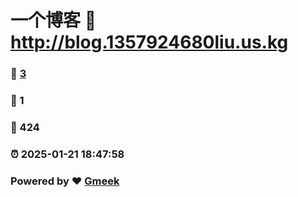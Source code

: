 # 一个博客 :link: http://blog.1357924680liu.us.kg 
### :page_facing_up: [3](http://blog.1357924680liu.us.kg/tag.html) 
### :speech_balloon: 1 
### :hibiscus: 424 
### :alarm_clock: 2025-01-21 18:47:58 
### Powered by :heart: [Gmeek](https://github.com/Meekdai/Gmeek)
